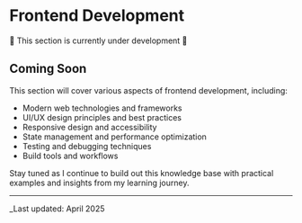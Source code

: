 # Frontend Development

🚧 This section is currently under development 🚧

## Coming Soon

This section will cover various aspects of frontend development, including:

-   Modern web technologies and frameworks
-   UI/UX design principles and best practices
-   Responsive design and accessibility
-   State management and performance optimization
-   Testing and debugging techniques
-   Build tools and workflows

Stay tuned as I continue to build out this knowledge base with practical examples and insights from my learning journey.

---

\_Last updated: April 2025
